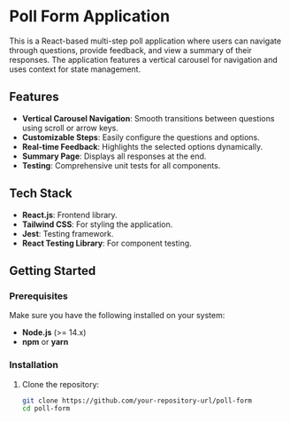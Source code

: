 # Poll Form Application

This is a React-based multi-step poll application where users can navigate through questions, provide feedback, and view a summary of their responses. The application features a vertical carousel for navigation and uses context for state management.

## Features

- **Vertical Carousel Navigation**: Smooth transitions between questions using scroll or arrow keys.
- **Customizable Steps**: Easily configure the questions and options.
- **Real-time Feedback**: Highlights the selected options dynamically.
- **Summary Page**: Displays all responses at the end.
- **Testing**: Comprehensive unit tests for all components.

## Tech Stack

- **React.js**: Frontend library.
- **Tailwind CSS**: For styling the application.
- **Jest**: Testing framework.
- **React Testing Library**: For component testing.

## Getting Started

### Prerequisites

Make sure you have the following installed on your system:

- **Node.js** (>= 14.x)
- **npm** or **yarn**

### Installation

1. Clone the repository:
   ```bash
   git clone https://github.com/your-repository-url/poll-form
   cd poll-form
